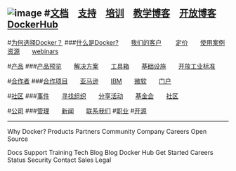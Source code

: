![image](http://www.docker.com/sites/all/themes/docker/assets/images/logo.png)
#[文档](https://docs.docker.com/)　[支持](http://www.docker.com/support)　[培训](https://training.docker.com/)　[教学博客](http://blog.docker.com/category/engineering/)　[开放博客](http://blog.docker.com/)　[DockerHub](https://hub.docker.com/)
---

#[为何选择Docker？](http://www.docker.com/enterprise) 
###[什么是Docker?](http://www.docker.com/what-docker)　　[我们的客户](http://www.docker.com/customers)　　 [定价](http://www.docker.com/pricing)　　[使用案例](http://www.docker.com/products/use-cases)　　 [资源](http://www.docker.com/products/resources)　　[webinars](http://www.docker.com/docker_webinars)


#[产品](http://www.docker.com/products/overview)
###[产品预览](http://www.docker.com/products/overview)　　[解决方案](http://www.docker.com/products/overview)　　[工具箱](http://www.docker.com/products/overview)　　[基础设施](http://www.docker.com/products/overview)　　[开放工业标准](http://www.docker.com/products/overview)




#[合作者](http://www.docker.com/partners)
###[合作项目](http://www.docker.com/partners/partner-programs)　　[亚马逊](http://www.docker.com/aws)　　[IBM](http://www.docker.com/IBM)　　[微软](http://www.docker.com/microsoft)　　[门户](http://www.docker.com/partners/partner-portal)



#[社区](http://www.docker.com/docker-community)
###[事件](http://www.docker.com/community/events)　　[寻找组织](http://www.docker.com/community/meetup-groups)　　[分享活动](http://www.docker.com/community/dockercon)　　[基金会](https://forums.docker.com/)　　[社区](http://blog.docker.com/community-content/)

#[公司](http://www.docker.com/company)
###[管理](http://www.docker.com/company/management)　　[新闻](http://www.docker.com/company/news-and-press)　　[联系我们](http://www.docker.com/company/contact)
#[职业](http://www.docker.com/careers)
#[开源](http://www.docker.com/open-source)

---------
Why Docker?
Products
Partners
Community
Company
Careers
Open Source

Docs
Support
Training
Tech Blog
Blog
Docker Hub
Get Started
Careers
Status
Security
Contact Sales
Legal
